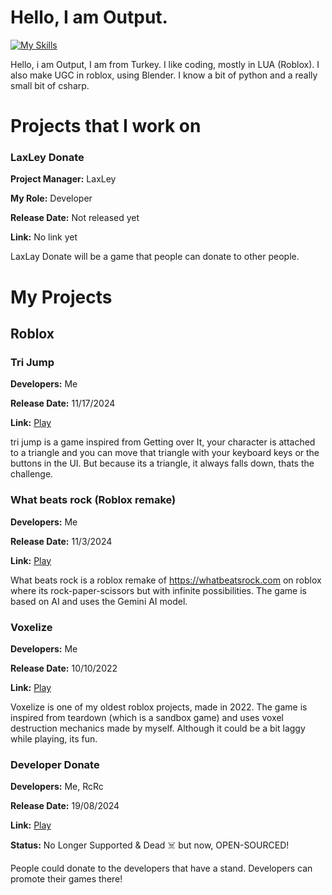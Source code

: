 # Hello, I am Output.
[![My Skills](https://skillicons.dev/icons?i=lua,html,css,python,blender,markdown,robloxstudio&theme=light)](https://skillicons.dev)

Hello, i am Output, I am from Turkey. I like coding, mostly in LUA (Roblox). I also make UGC in roblox, using Blender. I know a bit of python and a really small bit of csharp.

# Projects that I work on
### LaxLey Donate
<strong>Project Manager:</strong> LaxLey

<strong>My Role:</strong> Developer

<strong>Release Date:</strong> Not released yet

<strong>Link:</strong> No link yet

LaxLay Donate will be a game that people can donate to other people.
# My Projects
## Roblox
### Tri Jump
<strong>Developers:</strong> Me

<strong>Release Date:</strong> 11/17/2024

<strong>Link:</strong> [Play](https://www.roblox.com/games/88258343400114/)

tri jump is a game inspired from Getting over It, your character is attached to a triangle and you can move that triangle with your keyboard keys or the buttons in the UI. But because its a triangle, it always falls down, thats the challenge.

### What beats rock (Roblox remake)
<strong>Developers:</strong> Me

<strong>Release Date:</strong> 11/3/2024

<strong>Link:</strong> [Play](https://www.roblox.com/games/102041139420323/)

What beats rock is a roblox remake of https://whatbeatsrock.com on roblox where its rock-paper-scissors but with infinite possibilities. The game is based on AI and uses the Gemini AI model.

### Voxelize
<strong>Developers:</strong> Me

<strong>Release Date:</strong> 10/10/2022

<strong>Link:</strong> [Play](https://www.roblox.com/games/11233189032/Voxelize-BETA)

Voxelize is one of my oldest roblox projects, made in 2022. The game is inspired from teardown (which is a sandbox game)
and uses voxel destruction mechanics made by myself. Although it could be a bit laggy while playing, its fun.

### Developer Donate
<strong>Developers:</strong> Me, RcRc

<strong>Release Date:</strong> 19/08/2024

<strong>Link:</strong> [Play](https://www.roblox.com/games/18971837206/Developer-Donate-BETA)

<strong>Status:</strong> No Longer Supported & Dead ☠️ but now, OPEN-SOURCED!

People could donate to the developers that have a stand. Developers can promote their games there!
